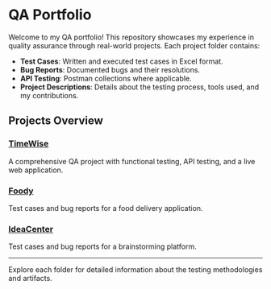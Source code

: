 # QA Portfolio

Welcome to my QA portfolio! This repository showcases my experience in quality assurance through real-world projects. Each project folder contains:

- **Test Cases**: Written and executed test cases in Excel format.
- **Bug Reports**: Documented bugs and their resolutions.
- **API Testing**: Postman collections where applicable.
- **Project Descriptions**: Details about the testing process, tools used, and my contributions.

## Projects Overview

### [TimeWise](./TimeWise)
A comprehensive QA project with functional testing, API testing, and a live web application.

### [Foody](./Foody)
Test cases and bug reports for a food delivery application.

### [IdeaCenter](./IdeaCenter)
Test cases and bug reports for a brainstorming platform.

---

Explore each folder for detailed information about the testing methodologies and artifacts.
